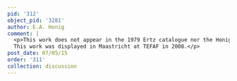```yaml
---
pid: '312'
object_pid: '3281'
author: E.A. Honig
comment: |
  <p>This work does not appear in the 1979 Ertz catalogue nor the Honig Database. Based on extremely poor reproduction I see no reason to think that Brueghel was involved in this painting.<br />
  This work was displayed in Maastricht at TEFAF in 2008.</p>
post_date: 07/05/15
order: '311'
collection: discussion
---
```

